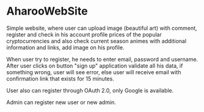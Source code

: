 # AharooWebSite

Simple website, where user can upload image (beautiful art) with comment, register and check in his account profile prices of the popular cryptocurrencies and also check current season animes with additional information and links, add image on his profile.

When user try to register, he needs to enter email, password and username. After user clicks on button "sign up" application validate all his data, if something wrong, user will see error, else user will receive email with confirmation link that exists for 15 minutes.

User also can register through OAuth 2.0, only Google is available.

Admin can register new user or new admin. 



